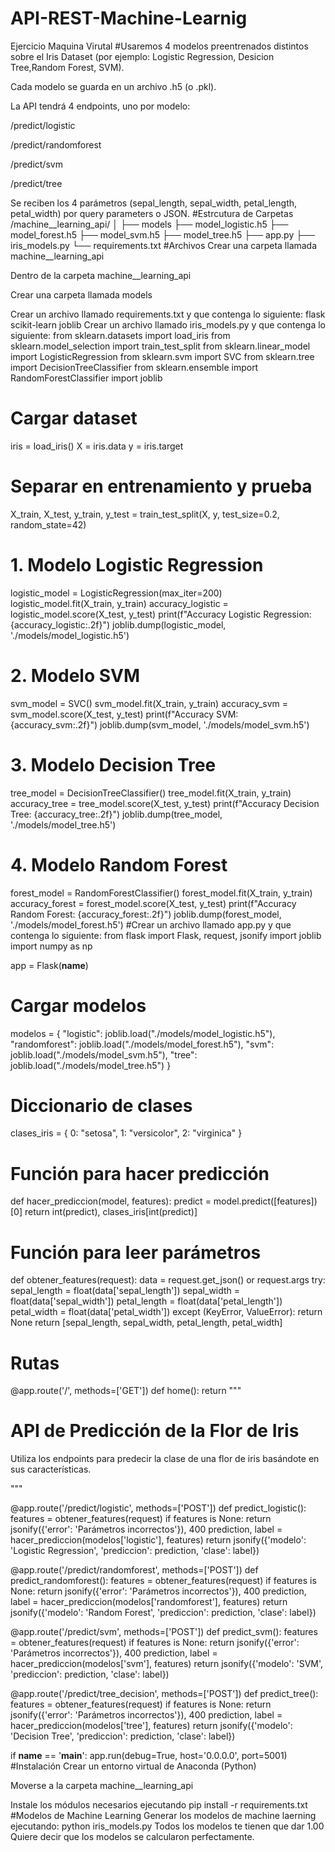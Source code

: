 # API-REST-Machine-Learnig
Ejercicio Maquina Virutal
#Usaremos 4 modelos preentrenados distintos sobre el Iris Dataset (por ejemplo: Logistic Regression, Desicion Tree,Random Forest, SVM).

Cada modelo se guarda en un archivo .h5 (o .pkl).

La API tendrá 4 endpoints, uno por modelo:

/predict/logistic

/predict/randomforest

/predict/svm

/predict/tree

Se reciben los 4 parámetros (sepal_length, sepal_width, petal_length, petal_width) por query parameters o JSON.
#Estrcutura de Carpetas
/machine__learning_api/
│
├── models
    ├── model_logistic.h5
    ├── model_forest.h5
    ├── model_svm.h5
    ├── model_tree.h5
├── app.py
├── iris_models.py
└── requirements.txt
#Archivos
Crear una carpeta llamada machine__learning_api

Dentro de la carpeta machine__learning_api 

Crear una carpeta llamada models

Crear un archivo llamado requirements.txt y que contenga lo siguiente:
flask
scikit-learn
joblib
Crear un archivo llamado iris_models.py y que contenga lo siguiente:
from sklearn.datasets import load_iris
from sklearn.model_selection import train_test_split
from sklearn.linear_model import LogisticRegression
from sklearn.svm import SVC
from sklearn.tree import DecisionTreeClassifier
from sklearn.ensemble import RandomForestClassifier
import joblib

# Cargar dataset
iris = load_iris()
X = iris.data
y = iris.target

# Separar en entrenamiento y prueba
X_train, X_test, y_train, y_test = train_test_split(X, y, test_size=0.2, random_state=42)

# 1. Modelo Logistic Regression
logistic_model = LogisticRegression(max_iter=200)
logistic_model.fit(X_train, y_train)
accuracy_logistic = logistic_model.score(X_test, y_test)
print(f"Accuracy Logistic Regression: {accuracy_logistic:.2f}")
joblib.dump(logistic_model, './models/model_logistic.h5')

# 2. Modelo SVM
svm_model = SVC()
svm_model.fit(X_train, y_train)
accuracy_svm = svm_model.score(X_test, y_test)
print(f"Accuracy SVM: {accuracy_svm:.2f}")
joblib.dump(svm_model, './models/model_svm.h5')

# 3. Modelo Decision Tree
tree_model = DecisionTreeClassifier()
tree_model.fit(X_train, y_train)
accuracy_tree = tree_model.score(X_test, y_test)
print(f"Accuracy Decision Tree: {accuracy_tree:.2f}")
joblib.dump(tree_model, './models/model_tree.h5')

# 4. Modelo Random Forest
forest_model = RandomForestClassifier()
forest_model.fit(X_train, y_train)
accuracy_forest = forest_model.score(X_test, y_test)
print(f"Accuracy Random Forest: {accuracy_forest:.2f}")
joblib.dump(forest_model, './models/model_forest.h5')
#Crear un archivo llamado app.py y que contenga lo siguiente:
from flask import Flask, request, jsonify
import joblib
import numpy as np

app = Flask(__name__)

# Cargar modelos
modelos = {
    "logistic": joblib.load("./models/model_logistic.h5"),
    "randomforest": joblib.load("./models/model_forest.h5"),
    "svm": joblib.load("./models/model_svm.h5"),
    "tree": joblib.load("./models/model_tree.h5")
}

# Diccionario de clases
clases_iris = {
    0: "setosa",
    1: "versicolor",
    2: "virginica"
}

# Función para hacer predicción
def hacer_prediccion(model, features):
    predict = model.predict([features])[0]
    return int(predict), clases_iris[int(predict)]

# Función para leer parámetros
def obtener_features(request):
    data = request.get_json() or request.args
    try:
        sepal_length = float(data['sepal_length'])
        sepal_width = float(data['sepal_width'])
        petal_length = float(data['petal_length'])
        petal_width = float(data['petal_width'])
    except (KeyError, ValueError):
        return None
    return [sepal_length, sepal_width, petal_length, petal_width]

# Rutas
@app.route('/', methods=['GET'])
def home():
    return """
    <h1>API de Predicción de la Flor de Iris</h1>
    <p>Utiliza los endpoints para predecir la clase de una flor de iris basándote en sus características.</p>
    """

@app.route('/predict/logistic', methods=['POST'])
def predict_logistic():
    features = obtener_features(request)
    if features is None:
        return jsonify({'error': 'Parámetros incorrectos'}), 400
    prediction, label = hacer_prediccion(modelos['logistic'], features)
    return jsonify({'modelo': 'Logistic Regression', 'prediccion': prediction, 'clase': label})

@app.route('/predict/randomforest', methods=['POST'])
def predict_randomforest():
    features = obtener_features(request)
    if features is None:
        return jsonify({'error': 'Parámetros incorrectos'}), 400
    prediction, label = hacer_prediccion(modelos['randomforest'], features)
    return jsonify({'modelo': 'Random Forest', 'prediccion': prediction, 'clase': label})

@app.route('/predict/svm', methods=['POST'])
def predict_svm():
    features = obtener_features(request)
    if features is None:
        return jsonify({'error': 'Parámetros incorrectos'}), 400
    prediction, label = hacer_prediccion(modelos['svm'], features)
    return jsonify({'modelo': 'SVM', 'prediccion': prediction, 'clase': label})

@app.route('/predict/tree_decision', methods=['POST'])
def predict_tree():
    features = obtener_features(request)
    if features is None:
        return jsonify({'error': 'Parámetros incorrectos'}), 400
    prediction, label = hacer_prediccion(modelos['tree'], features)
    return jsonify({'modelo': 'Decision Tree', 'prediccion': prediction, 'clase': label})

if __name__ == '__main__':
    app.run(debug=True, host='0.0.0.0', port=5001)
#Instalación
Crear un entorno virtual de Anaconda (Python) 

Moverse a la carpeta machine__learning_api

Instale los módulos necesarios ejecutando pip install -r requirements.txt  
#Modelos de Machine Learning
Generar los modelos de machine laerning ejecutando: python iris_models.py 
Todos los modelos te tienen que dar 1.00
Quiere decir que los modelos se calcularon perfectamente.


